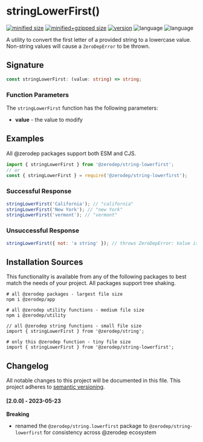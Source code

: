 # stringLowerFirst()

[![minified size](https://img.shields.io/bundlephobia/min/@zerodep/string-lowerfirst?style=flat-square&color=blue)](https://bundlephobia.com/package/@zerodep/string-lowerfirst)
[![minified+gzipped size](https://img.shields.io/bundlephobia/minzip/@zerodep/string-lowerfirst?style=flat-square&color=blue)](https://bundlephobia.com/package/@zerodep/string-lowerfirst)
[![version](https://img.shields.io/npm/v/@zerodep/string-lowerfirst?style=flat-square&color=blue)](https://www.npmjs.com/package/@zerodep/string-lowerfirst)
![language](https://img.shields.io/github/languages/top/cdepage/zerodep?style=flat-square)
![language](https://img.shields.io/badge/types-included-blue?style=flat-square)

A utility to convert the first letter of a provided string to a lowercase value. Non-string values will cause a `ZeroDepError` to be thrown.

## Signature

```typescript
const stringLowerFirst: (value: string) => string;
```

### Function Parameters

The `stringLowerFirst` function has the following parameters:

- **value** - the value to modify

## Examples

All @zerodep packages support both ESM and CJS.

```javascript
import { stringLowerFirst } from '@zerodep/string-lowerfirst';
// or
const { stringLowerFirst } = require('@zerodep/string-lowerfirst');
```

### Successful Response

```javascript
stringLowerFirst('California'); // "california"
stringLowerFirst('New York'); // "new York"
stringLowerFirst('vermont'); // "vermont"
```

### Unsuccessful Response

```javascript
stringLowerFirst({ not: 'a string' }); // throws ZeroDepError: Value is not a string
```

## Installation Sources

This functionality is available from any of the following packages to best match the needs of your project. All packages support tree shaking.

```shell
# all @zerodep packages - largest file size
npm i @zerodep/app

# all @zerodep utility functions - medium file size
npm i @zerodep/utility

// all @zerodep string functions - small file size
import { stringLowerFirst } from '@zerodep/string';

# only this @zerodep function - tiny file size
import { stringLowerFirst } from '@zerodep/string-lowerfirst';
```

## Changelog

All notable changes to this project will be documented in this file. This project adheres to [semantic versioning](https://semver.org/spec/v2.0.0.html).

#### [2.0.0] - 2023-05-23

**Breaking**

- renamed the `@zerodep/string.lowerfirst` package to `@zerodep/string-lowerfirst` for consistency across @zerodep ecosystem
